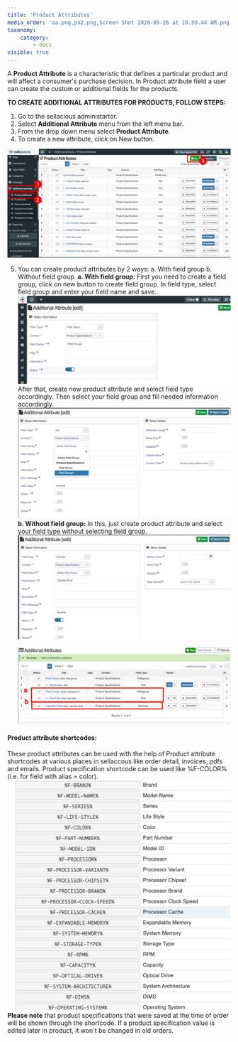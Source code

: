 ```yaml
---
title: 'Product Attributes'
media_order: 'aa.png,pa2.png,Screen Shot 2020-05-26 at 10.50.44 AM.png,Screen Shot 2020-05-26 at 10.59.08 AM.png,Screen Shot 2020-05-26 at 11.07.47 AM.png,screenshot-localhost-2020.05.26-11_09_32.png,Screenshot 2021-02-18 at 2.49.26 PM.png'
taxonomy:
    category:
        - docs
visible: true
---
```


A **Product Attribute** is a characteristic that defines a particular product and will affect a consumer's purchase decision.
In Product attribute field a user can create the custom or additional fields for the products.

**TO CREATE ADDITIONAL ATTRIBUTES FOR PRODUCTS, FOLLOW STEPS:**

1. Go to the sellacious administartor.
2. Select **Additional Attribute** menu from the left menu bar.
3. From the drop down menu select **Product Attribute**.
4. To create a new attribute, click on New button. 

![](aa.png)

5. You can create product attributes by 2 ways:
	a. With field group
	b. Without field group.
**a. With field group:** First you need to create a field group, click on new button to create field group. In field type, select field group and enter your field name and save.
   ![](Screen%20Shot%202020-05-26%20at%2010.50.44%20AM.png)
   After that, create new product attribute and select field type accordingly. Then select your field group and fill needed information accordingly.
   ![](Screen%20Shot%202020-05-26%20at%2010.59.08%20AM.png)
**b. Without field group:** In this, just create product attribute and select your field type without selecting field group.
   ![](Screen%20Shot%202020-05-26%20at%2011.07.47%20AM.png)
   
   ![](screenshot-localhost-2020.05.26-11_09_32.png)
   
#### **Product attribute shortcodes:**

These product attributes can be used with the help of Product attribute shortcodes at various places in sellaccous like order detail, invoices, pdfs and emails.
Product specification shortcode can be used like %F-COLOR% (i.e. for field with alias = color).
![](Screenshot%202021-02-18%20at%202.49.26%20PM.png)
**Please note** that product specifications that were saved at the time of order will be shown through the shortcode. If a product specification value is edited later in product, it won't be changed in old orders.
